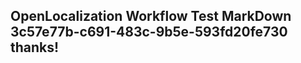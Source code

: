 <properties
ms.topic="hero-topic"
ms.test1="hero-topic"
ms.test2="test"/>

## OpenLocalization Workflow Test MarkDown 3c57e77b-c691-483c-9b5e-593fd20fe730 thanks!
